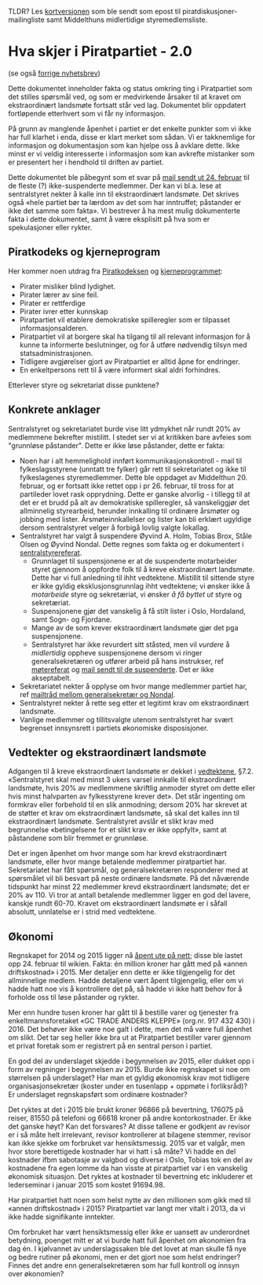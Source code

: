 TLDR? Les [kortversjonen](fakta-kort.txt) som ble sendt som epost til piratdiskusjoner-mailingliste samt Middelthuns midlertidige styremedlemsliste.

# Hva skjer i Piratpartiet - 2.0

(se også [forrige nyhetsbrev](tobias-kort.md))

Dette dokumentet inneholder fakta og status omkring ting i Piratpartiet som det stilles spørsmål ved, og som er medvirkende årsaker til at kravet om ekstraordinært landsmøte fortsatt står ved lag.
Dokumentet blir oppdatert fortløpende etterhvert som vi får ny informasjon.

På grunn av manglende åpenhet i partiet er det enkelte punkter som vi ikke har full klarhet i enda, disse er klart merket som sådan.
Vi er takknemlige for informasjon og dokumentasjon som kan hjelpe oss å avklare dette.
Ikke minst er vi veldig interesserte i informasjon som kan avkrefte mistanker som er presentert her i hendhold til driften av partiet.

Dette dokumentet ble påbegynt som et svar på [mail sendt ut 24. februar](mail.2017-02-24.gorm-hanssen.txt) til de fleste (?) ikke-suspenderte medlemmer.
Der kan vi bl.a. lese at sentralstyret nekter å kalle inn til ekstraordinært landsmøte.
Det skrives også «hele partiet bør ta lærdom av det som har inntruffet; påstander er ikke det samme som fakta».
Vi bestrever å ha mest mulig dokumenterte fakta i dette dokumentet, samt å være eksplisitt på hva som er spekulasjoner eller rykter.

## Piratkodeks og kjerneprogram

Her kommer noen utdrag fra [Piratkodeksen](https://www.piratpartiet.no/kjerneprogrammet/politikken-fra-a-til-a/piratkodeksen/) og [kjerneprogrammet](https://www.piratpartiet.no/kjerneprogrammet/):

* Pirater misliker blind lydighet.
* Pirater lærer av sine feil.
* Pirater er rettferdige
* Pirater ivrer etter kunnskap
* Piratpartiet vil etablere demokratiske spilleregler som er tilpasset informasjonsalderen.
* Piratpartiet vil at borgere skal ha tilgang til all relevant informasjon for å kunne ta informerte beslutninger, og for å utføre nødvendig tilsyn med statsadministrasjonen.
* Tidligere avgjørelser gjort av Piratpartiet er alltid åpne for endringer.
* En enkeltpersons rett til å være informert skal aldri forhindres.

Etterlever styre og sekretariat disse punktene?

## Konkrete anklager

Sentralstyret og sekretariatet burde vise litt ydmykhet når rundt 20% av medlemmene bekrefter mistilitt.
I stedet ser vi at kritikken bare avfeies som "grunnløse påstander".
Dette er ikke løse påstander, dette er fakta:

* Noen har i alt hemmelighold innført kommunikasjonskontroll - mail til fylkeslagsstyrene (unntatt tre fylker) går rett til sekretariatet og ikke til fylkeslagenes styremedlemmer.
  Dette ble oppdaget av Middelthun 20. februar, og er fortsatt ikke rettet opp i pr 26. februar, til tross for at partileder lovet rask opprydning.
  Dette er ganske alvorlig - i tillegg til at det er et brudd på alt av demokratiske spilleregler, så vanskeliggjør det allminnelig styrearbeid, herunder innkalling til ordinære årsmøter og jobbing med lister.
  Årsmøteinnkallelser og lister kan bli erklært ugyldige dersom sentralstyret velger å forbigå lovlig valgte lokallag.
* Sentralstyret har valgt å suspendere Øyvind A. Holm, Tobias Brox, Ståle Olsen og Øyvind Nondal.
  Dette regnes som fakta og er dokumentert i [sentralstyrereferat](https://wiki.piratpartiet.no/index.php?title=Referat_fra_sentralstyrem%C3%B8te_2017-02-17&rcid=7497).
    * Grunnlaget til suspensjonene er at de suspenderte motarbeider styret gjennom å oppfordre folk til å kreve ekstraordinært landsmøte.
      Dette har vi full anledning til ihht vedtektene.
      Mistillit til sittende styre er ikke gyldig eksklusjonsgrunnlag ihht vedtektene; vi ønsker ikke å *motarbeide* styre og sekretæriat, vi ønsker *å få byttet ut* styre og sekretæriat.
    * Suspensjonene gjør det vanskelig å få stilt lister i Oslo, Hordaland, samt Sogn- og Fjordane.
    * Mange av de som krever ekstraordinært landsmøte gjør det pga suspensjonene.
    * Sentralstyret har ikke revurdert sitt ståsted, men vil *vurdere* å *midlertidig* oppheve suspensjonene dersom vi ringer generalsekretæren og utfører arbeid på hans instrukser, ref [møtereferat](https://wiki.piratpartiet.no/index.php?title=Referat_fra_sentralstyrem%C3%B8te_2017-02-23) og [mail sendt til de suspenderte](mail.2017-02-24.gorm-hanssen.mulig-oppheving-av-suspensjon.txt).
      Det er ikke akseptabelt.
* Sekretariatet nekter å opplyse om hvor mange medlemmer partiet har, ref [mailtråd mellom generalsekretær og Nondal](mail.2017-02-22.anders-kleppe.txt).
* Sentralstyret nekter å rette seg etter et legitimt krav om ekstraordinært landsmøte.
* Vanlige medlemmer og tillitsvalgte utenom sentralstyret har svært begrenset innsynsrett i partiets økonomiske disposisjoner.

## Vedtekter og ekstraordinært landsmøte

Adgangen til å kreve ekstraordinært landsmøte er dekket i [vedtektene](https://www.piratpartiet.no/partiet/vedtekter/), §7.2.
«Sentralstyret skal med minst 3 ukers varsel innkalle til ekstraordinært landsmøte, hvis 20% av medlemmene skriftlig anmoder styret om dette eller hvis minst halvparten av fylkesstyrene krever det».
Det står ingenting om formkrav eller forbehold til en slik anmodning; dersom 20% har skrevet at de støtter et krav om ekstraordinært landsmøte, så skal det kalles inn til ekstraordinært landsmøte.
Sentralstyret avslår et slikt krav med begrunnelse «betingelsene for et slikt krav er ikke oppfylt», samt at påstandene som blir fremmet er grunnløse.

Det er ingen åpenhet om hvor mange som har krevd ekstraordinært landsmøte, eller hvor mange betalende medlemmer piratpartiet har.
Sekretariatet har fått spørsmål, og generalsekretæren responderer med at spørsmålet vil bli besvart på neste ordinære landsmøte.
På det nåværende tidspunkt har minst 22 medlemmer krevd ekstraordinært landsmøte; det er 20% av 110.
Vi tror at antall betalende medlemmer ligger en god del lavere, kanskje rundt 60-70.
Kravet om ekstraordinært landsmøte er i såfall absolutt, unnlatelse er i strid med vedtektene.

## Økonomi

Regnskapet for 2014 og 2015 ligger nå [åpent ute på nett](https://wiki.piratpartiet.no/images/c/c1/%C3%85rsregnskap_2015); disse ble lastet opp 24. februar til wikien.
Fakta: én million kroner har gått med på «annen driftskostnad» i 2015.
Mer detaljer enn dette er ikke tilgjengelig for det allminnelige medlem.
Hadde detaljene vært åpent tilgjengelig, eller om vi hadde hatt noe vis å kontrollere det på, så hadde vi ikke hatt behov for å forholde oss til løse påstander og rykter.

Mer enn hundre tusen kroner har gått til å bestille varer og tjenester fra enkeltmannsforetaket «GC TRADE ANDERS KLEPPE» (org.nr. 917 432 430) i 2016.
Det behøver ikke være noe galt i dette, men det må være full åpenhet om slikt.
Det tar seg heller ikke bra ut at Piratpartiet bestiller varer gjennom et privat foretak som er registrert på en sentral person i partiet.

En god del av underslaget skjedde i begynnelsen av 2015, eller dukket opp i form av regninger i begynnelsen av 2015.
Burde ikke regnskapet si noe om størrelsen på underslaget?
Har man et gyldig økonomisk krav mot tidligere organisasjonsekretær (koster under en tusenlapp + oppmøte i forliksråd)?
Er underslaget regnskapsført som ordinære kostnader?

Det ryktes at det i 2015 ble brukt kroner 96866 på bevertning, 176075 på reiser, 81550 på telefoni og 66618 kroner på andre kontorkostnader.
Er ikke det ganske høyt?
Kan det forsvares?
At disse tallene er godkjent av revisor er i så måte helt irrelevant, revisor kontrollerer at bilagene stemmer, revisor kan ikke sjekke om forbruket var hensiktsmessig.
2015 var et valgår, men hvor store berettigede kostnader har vi hatt i så måte?
Vi hadde en del kostnader ifbm sabotasje av valgbod og diverse i Oslo, Tobias tok en del av kostnadene fra egen lomme da han visste at piratpartiet var i en vanskelig økonomisk situasjon.
Det ryktes at kostnader til bevertning etc inkluderer et lederseminar i januar 2015 som kostet 91694.98.

Har piratpartiet hatt noen som helst nytte av den millionen som gikk med til «annen driftskostnad» i 2015?
Piratpartiet var langt mer vitalt i 2013, da vi ikke hadde signifikante inntekter.

Om forbruket har vært hensiktsmessig eller ikke er uansett av underordnet betydning, poenget mitt er at vi burde hatt full åpenhet om økonomien fra dag én.
I kjølvannet av underslagssaken ble det lovet at man skulle få nye og bedre rutiner på økonomi, men er det gjort noe som helst endringer?
Finnes det andre enn generalsekretæren som har full kontroll og innsyn over økonomien?
